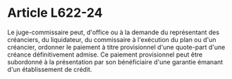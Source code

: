 # Article L622-24

Le juge-commissaire peut, d'office ou à la demande du représentant des créanciers, du liquidateur, du commissaire à l'exécution du plan ou d'un créancier, ordonner le paiement à titre provisionnel d'une quote-part d'une créance définitivement admise.   Ce paiement provisionnel peut être subordonné à la présentation par son bénéficiaire d'une garantie émanant d'un établissement de crédit.